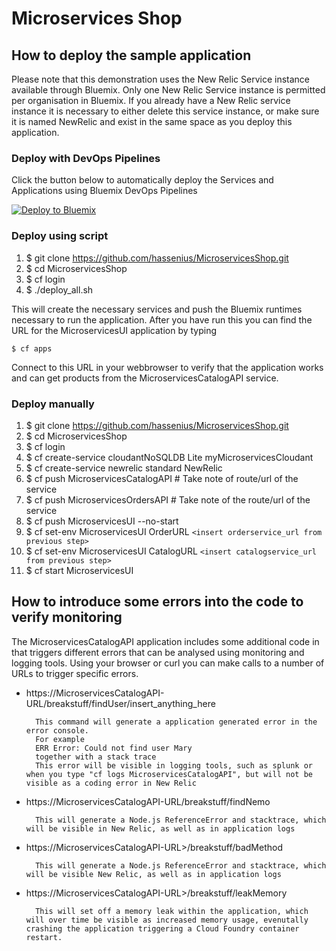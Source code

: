 # Microservices Shop

## How to deploy the sample application

Please note that this demonstration uses the New Relic Service instance available through Bluemix. 
Only one New Relic Service instance is permitted per organisation in Bluemix. 
If you already have a New Relic service instance it is necessary to either delete this service instance, 
or make sure it is named NewRelic and exist in the same space as you deploy this application.

### Deploy with DevOps Pipelines
Click the button below to automatically deploy the Services and Applications using Bluemix DevOps Pipelines

[![Deploy to Bluemix](https://bluemix.net/deploy/button.png)](https://bluemix.net/deploy?repository=https://github.com/hassenius/MicroservicesShop)

### Deploy using script
1. $ git clone https://github.com/hassenius/MicroservicesShop.git
1. $ cd MicroservicesShop
1. $ cf login
1. $ ./deploy_all.sh

This will create the necessary services and push the Bluemix runtimes necessary to run the application. 
After you have run this you can find the URL for the MicroservicesUI application by typing

```$ cf apps```

Connect to this URL in your webbrowser to verify that the application works and can get products from the MicroservicesCatalogAPI service.

### Deploy manually
1. $ git clone https://github.com/hassenius/MicroservicesShop.git
1. $ cd MicroservicesShop
1. $ cf login
1. $ cf create-service cloudantNoSQLDB Lite myMicroservicesCloudant
1. $ cf create-service newrelic standard NewRelic
1. $ cf push MicroservicesCatalogAPI # Take note of route/url of the service
1. $ cf push MicroservicesOrdersAPI # Take note of the route/url of the service
1. $ cf push MicroservicesUI --no-start
1. $ cf set-env MicroservicesUI OrderURL ```<insert orderservice_url from previous step>```
1. $ cf set-env MicroservicesUI CatalogURL ```<insert catalogservice_url from previous step>```
1. $ cf start MicroservicesUI


## How to introduce some errors into the code to verify monitoring
The MicroservicesCatalogAPI application includes some additional code in that triggers different errors that can be analysed using monitoring and logging tools. 
Using your browser or curl you can make calls to a number of URLs to trigger specific errors.
* https://MicroservicesCatalogAPI-URL/breakstuff/findUser/insert_anything_here

        This command will generate a application generated error in the error console. 
        For example 
        ERR Error: Could not find user Mary
        together with a stack trace
        This error will be visible in logging tools, such as splunk or when you type "cf logs MicroservicesCatalogAPI", but will not be visible as a coding error in New Relic


* https://MicroservicesCatalogAPI-URL/breakstuff/findNemo
        
        This will generate a Node.js ReferenceError and stacktrace, which will be visible in New Relic, as well as in application logs

* https://MicroservicesCatalogAPI-URL>/breakstuff/badMethod
        
        This will generate a Node.js ReferenceError and stacktrace, which will be visible New Relic, as well as in application logs

* https://MicroservicesCatalogAPI-URL>/breakstuff/leakMemory
        
        This will set off a memory leak within the application, which will over time be visible as increased memory usage, evenutally crashing the application triggering a Cloud Foundry container restart.
